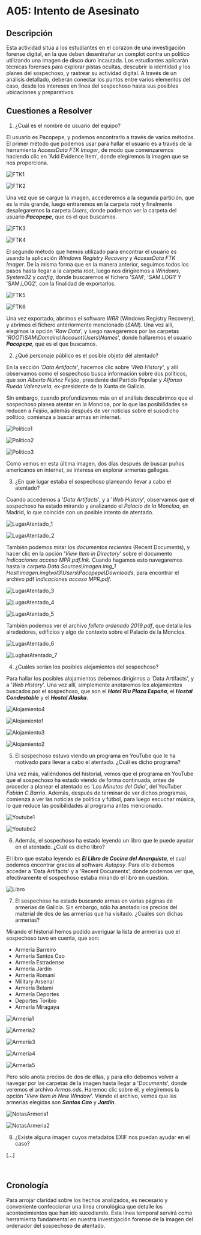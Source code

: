 # A05: Intento de Asesinato

## Descripción

Esta actividad sitúa a los estudiantes en el corazón de una investigación forense digital, en la que deben desentrañar un complot contra un político utilizando una imagen de disco duro incautada. Los estudiantes aplicarán técnicas forenses para explorar pistas ocultas, descubrir la identidad y los planes del sospechoso, y rastrear su actividad digital. A través de un análisis detallado, deberán conectar los puntos entre varios elementos del caso, desde los intereses en línea del sospechoso hasta sus posibles ubicaciones y preparativos.

## Cuestiones a Resolver

1. ¿Cuál es el nombre de usuario del equipo?

El usuario es Pacopepe, y podemos encontrarlo a través de varios métodos. El primer método que podemos usar para hallar el usuario es a través de la herramienta *AccessData FTK Imager*, de modo que comenzaremos haciendo clic en 'Add Evidence Item', donde elegiremos la imagen que se nos proporciona.

![FTK1](img/FTK_Add_Evidence.png)

![FTK2](img/FTK_Image.png)

Una vez que se cargue la imagen, accederemos a la segunda partición, que es la más grande, luego entraremos en la carpeta *root* y finalmente desplegaremos la carpeta *Users*, donde podremos ver la carpeta del usuario ***Pacopepe***, que es el que buscamos.

![FTK3](img/FTK_Partition2_Root.png)

![FTK4](img/FTK_Partition2_User_PacoPepe.png)

El segundo método que hemos utilizado para encontrar el usuario es usando la aplicación *Windows Registry Recovery* y *AccessData FTK Imager*. De la misma forma que en la manera anterior, seguimos todos los pasos hasta llegar a la carpeta *root*, luego nos dirigiremos a *Windows*, *System32* y *config*, donde buscaremos el fichero 'SAM', 'SAM.LOG1' Y 'SAM.LOG2', con la finalidad de exportarlos. 

![FTK5](img/FTK_System32_Config.png)

![FTK6](img/FTK_System32_Config_SAM.png)

Una vez exportado, abrimos el software *WRR* (Windows Registry Recovery), y abrimos el fichero anteriormente mencionado (*SAM*). Una vez allí, elegimos la opción '*Raw Data*', y luego navegaremos por las carpetas '*ROOT\SAM\Domains\Account\Users\Names*', donde hallaremos el usuario ***Pacopepe***, que es el que buscamos.


2. ¿Qué personaje público es el posible objeto del atentado?

En la sección '*Data Artifacts*', hacemos clic sobre '*Web History*', y allí observamos como el sospechoso busca información sobre dos políticos, que son *Alberto Núñez Feijóo*, presidente del Partido Popular y *Alfonso Rueda Valenzuela*, ex-presidente de la Xunta de Galicia.

Sin embargo, cuando profundizamos más en el análisis descubrimos que el sospechoso planea atentar en la Moncloa, por lo que las posibilidades se reducen a *Feijóo*, además después de ver noticias sobre el susodicho político, comienza a buscar armas en internet.

![Politico1](img/Politico_1.png)

![Politico2](img/Politico_2.png)

![Politico3](img/Politico_3.png)

Como vemos en esta última imagen, dos días después de buscar puños americanos en internet, se interesa en explorar armerías gallegas. 

3. ¿En qué lugar estaba el sospechoso planeando llevar a cabo el atentado?

Cuando accedemos a '*Data Artifacts*', y a '*Web History*', observamos que el sospechoso ha estado mirando y analizando el *Palacio de la Moncloa*, en Madrid, lo que coincide con un posible intento de atentado.

![LugarAtentado_1](img/LugarAtentado_1.png)

![LugarAtentado_2](img/LugarAtentado_2.png)

También podemos mirar los *documentos recientes* (Recent Documents), y hacer clic en la opción '*View Item in Directory*' sobre el documento *Indicaciones acceso MPR.pdf.Ink*. Cuando hagamos esto navegaremos hasta la carpeta *Data Sources\imagen.img_1 Host\imagen.img\vol3\Users\Pacopepe\Downloads*, para encontrar el archivo pdf *Indicaciones acceso MPR.pdf*.

![LugarAtentado_3](img/LugarAtentado_3.png)

![LugarAtentado_4](img/LugarAtentado_4.png)

![LugarAtentado_5](img/LugarAtentado_5.png)

También podemos ver el archivo *folleto ordenado 2019.pdf*, que detalla los alrededores, edificios y algo de contexto sobre el Palacio de la Moncloa.

![LugarAtentado_6](img/LugarAtentado_6.png)

![LugharAtentado_7](img/LugarAtentado_7.png)

4. ¿Cuáles serían los posibles alojamientos del sospechoso?

Para hallar los posibles alojamientos debemos dirigirnos a 'Data Artifacts', y a '*Web History*'. Una vez allí, simplemente anotaremos los alojamientos buscados por el sospechoso, que son el ***Hotel Riu Plaza España***, el ***Hostal Condestable*** y el ***Hostal Alaska***.

![Alojamiento4](img/Alojamiento4.png)

![Alojamiento1](img/Alojamiento1.png)

![Alojamiento3](img/Alojamiento3.png)

![Alojamiento2](img/Alojamiento2.png)

5. El sospechoso estuvo viendo un programa en YouTube que le ha motivado para llevar a cabo el atentado. ¿Cuál es dicho programa?

Una vez más, valiéndonos del historial, vemos que el programa en YouTube que el sospechoso ha estado viendo de forma continuada, antes de proceder a planear el atentado es '*Los Minutos del Odio*', del YouTuber *Fabián C.Barrio*. Además, después de terminar de ver dichos programas, comienza a ver las noticias de política y fútbol, para luego escuchar música, lo que reduce las posibilidades al programa antes mencionado.

![Youtube1](img/YouTube_1.png)

![Youtube2](img/YouTube_2.png)

6. Además, el sospechoso ha estado leyendo un libro que le puede ayudar en el atentado. ¿Cuál es dicho libro?

El libro que estaba leyendo es ***El Libro de Cocina del Anarquista***, el cual podemos encontrar gracias al software *Autopsy*. Para ello debemos acceder a 'Data Artifacts' y a 'Recent Documents', donde podemos ver que, efectivamente el sospechoso estaba mirando el libro en cuestión.

![Libro](img/Vestigio_Libro.png)

7. El sospechoso ha estado buscando armas en varias páginas de armerías de Galicia. Sin embargo, sólo ha anotado los precios del material de dos de las armerías que ha visitado. ¿Cuáles son dichas armerías?

Mirando el historial hemos podido averiguar la lista de armerías que el sospechoso tuvo en cuenta, que son:

- Armería Barreiro
- Armería Santos Cao
- Armería Estradense
- Armería Jardín
- Armería Romaní
- Military Arsenal
- Armería Belami
- Armería Deportes
- Deportes Toribio
- Armería Miragaya

![Armeria1](img/Armeria_1.png)

![Armeria2](img/Armeria_2.png)

![Armeria3](img/Armeria_3.png)

![Armeria4](img/Armeria_4.png)

![Armeria5](img/Armeria_5.png)

Pero sólo anota precios de dos de ellas, y para ello debemos volver a navegar por las carpetas de la imagen hasta llegar a '*Documents*', donde veremos el archivo *Armas.ods*. Haremoc clic sobre él, y elegiremos la opción '*View Item in New Window*'. Viendo el archivo, vemos que las armerías elegidas son ***Santos Cao*** y ***Jardín***.

![NotasArmeria1](img/Notas_Armeria.png)

![NotasArmeria2](img/Notas_Armeria2.png)

8. ¿Existe alguna imagen cuyos metadatos EXIF nos puedan ayudar en el caso?

[...]

<br/>

## Cronología

Para arrojar claridad sobre los hechos analizados, es necesario y conveniente confeccionar una línea cronológica que detalle los acontecimientos que han ido sucediendo. Esta línea temporal servirá como herramienta fundamental en nuestra investigación forense de la imagen del ordenador del sospechoso de atentado. 

